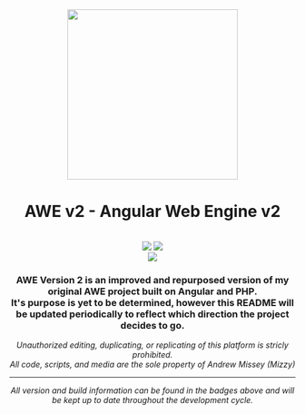 <div align="center">
<img src="https://mizzy.dev/mizzy/AWE-v2/-/raw/master/src/assets/images/AWEIconV2.png" width="300px" />

<h1>AWE v2 - Angular Web Engine v2</h1>
<br />
<a href="../commits/master"><img src="https://img.shields.io/badge/Build-Passed-success?style=for-the-badge"></a>
<a href="/CHANGELOG.md"><img src="https://img.shields.io/badge/Version-2.1.3-red?style=for-the-badge"></a>
<br/>
<a href="https://twitter.com/mizzyexists"><img src="https://img.shields.io/twitter/follow/mizzyexists?style=social"></a>
<h3>AWE Version 2 is an improved and repurposed version of my original AWE project built on Angular and PHP.<br>It's purpose is yet to be determined, however this README will be updated periodically to reflect which direction the project decides to go.</h3>
<p><i>Unauthorized editing, duplicating, or replicating of this platform is stricly prohibited.<br />All code, scripts, and media are the sole property of Andrew Missey (Mizzy)<i></p>
<hr />
<p>All version and build information can be found in the badges above and will be kept up to date throughout the development cycle.</p>
</div>
